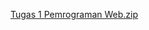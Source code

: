 [Tugas 1 Pemrograman Web.zip](https://github.com/Michaelwahyu/Pemrograman-Web/files/9606613/Tugas.1.Pemrograman.Web.zip)
